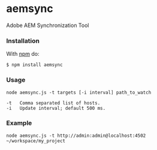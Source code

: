 aemsync
=======

Adobe AEM Synchronization Tool

### Installation

With [npm](http://npmjs.org) do:

    $ npm install aemsync


### Usage

```
node aemsync.js -t targets [-i interval] path_to_watch

-t   Comma separated list of hosts.
-i   Update interval; default 500 ms.
```

### Example

```
node aemsync.js -t http://admin:admin@localhost:4502 ~/workspace/my_project
```
